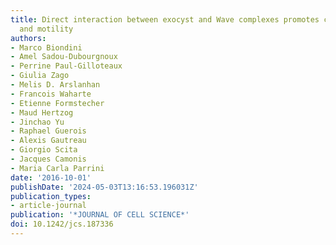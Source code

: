 ```yaml
---
title: Direct interaction between exocyst and Wave complexes promotes cell protrusions
  and motility
authors:
- Marco Biondini
- Amel Sadou-Dubourgnoux
- Perrine Paul-Gilloteaux
- Giulia Zago
- Melis D. Arslanhan
- Francois Waharte
- Etienne Formstecher
- Maud Hertzog
- Jinchao Yu
- Raphael Guerois
- Alexis Gautreau
- Giorgio Scita
- Jacques Camonis
- Maria Carla Parrini
date: '2016-10-01'
publishDate: '2024-05-03T13:16:53.196031Z'
publication_types:
- article-journal
publication: '*JOURNAL OF CELL SCIENCE*'
doi: 10.1242/jcs.187336
---
```

